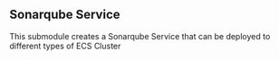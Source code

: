 ## Sonarqube Service
This submodule creates a Sonarqube Service that can be deployed to different types of ECS Cluster